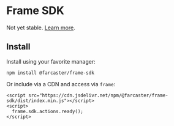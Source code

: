 # Frame SDK

Not yet stable. [Learn more](https://github.com/farcasterxyz/frames/wiki/frames-v2-developer-playground-preview).

## Install

Install using your favorite manager:

```
npm install @farcaster/frame-sdk
```

Or include via a CDN and access via `frame`:

```
<script src="https://cdn.jsdelivr.net/npm/@farcaster/frame-sdk/dist/index.min.js"></script>
<script>
  frame.sdk.actions.ready();
</script>
```
